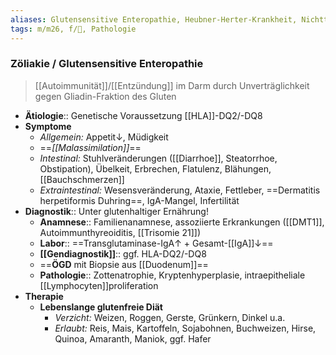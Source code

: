 ```yaml
---
aliases: Glutensensitive Enteropathie, Heubner-Herter-Krankheit, Nichttropische Sprue
tags: m/m26, f/💩, Pathologie
---
```

### Zöliakie / Glutensensitive Enteropathie
> [[Autoimmunität]]/[[Entzündung]] im Darm durch Unverträglichkeit gegen Gliadin-Fraktion des Gluten
- **Ätiologie**:: Genetische Voraussetzung [[HLA]]-DQ2/-DQ8
- **Symptome**
	- *Allgemein:* Appetit↓, Müdigkeit
	- ==*[[Malassimilation]]*==
	- *Intestinal:* Stuhlveränderungen ([[Diarrhoe]], Steatorrhoe, Obstipation), Übelkeit, Erbrechen, Flatulenz, Blähungen, [[Bauchschmerzen]]
	- *Extraintestinal:* Wesensveränderung, Ataxie, Fettleber, ==Dermatitis herpetiformis Duhring==, IgA-Mangel, Infertilität
- **Diagnostik**:: Unter glutenhaltiger Ernährung!
	- **Anamnese**:: Familienanamnese, assoziierte Erkrankungen ([[DMT1]], Autoimmunthyreoiditis, [[Trisomie 21]])
	- **Labor**:: ==Transglutaminase-IgA↑ + Gesamt-[[IgA]]↓==
	- **[[Gendiagnostik]]**:: ggf. HLA-DQ2/-DQ8
	- ==**ÖGD** mit Biopsie aus [[Duodenum]]==
	- **Pathologie**:: Zottenatrophie, Kryptenhyperplasie, intraepitheliale [[Lymphocyten]]proliferation
- **Therapie**
	- **Lebenslange glutenfreie Diät**
		- *Verzicht:* Weizen, Roggen, Gerste, Grünkern, Dinkel u.a.
		- *Erlaubt:* Reis, Mais, Kartoffeln, Sojabohnen, Buchweizen, Hirse, Quinoa, Amaranth, Maniok, ggf. Hafer